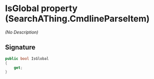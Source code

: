 # IsGlobal property (SearchAThing.CmdlineParseItem)
_(No Description)_

## Signature
```csharp
public bool IsGlobal
{
    get;
}
```

